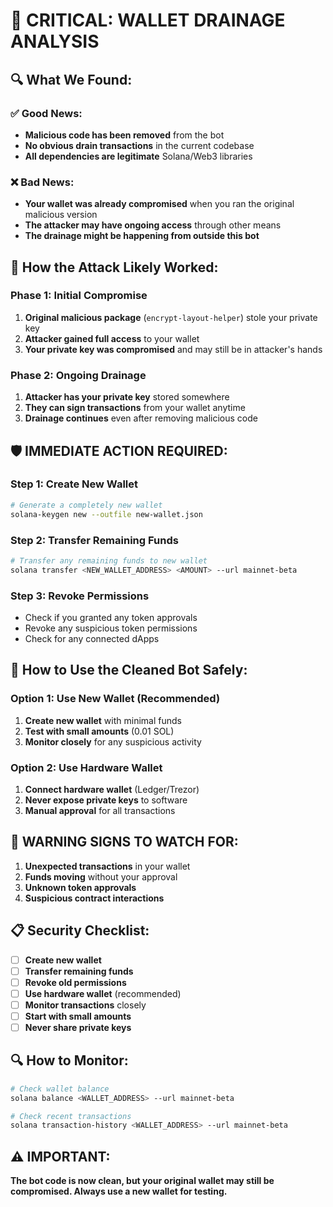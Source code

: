 # 🚨 **CRITICAL: WALLET DRAINAGE ANALYSIS**

## 🔍 **What We Found:**

### ✅ **Good News:**
- **Malicious code has been removed** from the bot
- **No obvious drain transactions** in the current codebase
- **All dependencies are legitimate** Solana/Web3 libraries

### ❌ **Bad News:**
- **Your wallet was already compromised** when you ran the original malicious version
- **The attacker may have ongoing access** through other means
- **The drainage might be happening from outside this bot**

## 🎯 **How the Attack Likely Worked:**

### **Phase 1: Initial Compromise**
1. **Original malicious package** (`encrypt-layout-helper`) stole your private key
2. **Attacker gained full access** to your wallet
3. **Your private key was compromised** and may still be in attacker's hands

### **Phase 2: Ongoing Drainage**
1. **Attacker has your private key** stored somewhere
2. **They can sign transactions** from your wallet anytime
3. **Drainage continues** even after removing malicious code

## 🛡️ **IMMEDIATE ACTION REQUIRED:**

### **Step 1: Create New Wallet**
```bash
# Generate a completely new wallet
solana-keygen new --outfile new-wallet.json
```

### **Step 2: Transfer Remaining Funds**
```bash
# Transfer any remaining funds to new wallet
solana transfer <NEW_WALLET_ADDRESS> <AMOUNT> --url mainnet-beta
```

### **Step 3: Revoke Permissions**
- Check if you granted any token approvals
- Revoke any suspicious token permissions
- Check for any connected dApps

## 🔧 **How to Use the Cleaned Bot Safely:**

### **Option 1: Use New Wallet (Recommended)**
1. **Create new wallet** with minimal funds
2. **Test with small amounts** (0.01 SOL)
3. **Monitor closely** for any suspicious activity

### **Option 2: Use Hardware Wallet**
1. **Connect hardware wallet** (Ledger/Trezor)
2. **Never expose private keys** to software
3. **Manual approval** for all transactions

## 🚨 **WARNING SIGNS TO WATCH FOR:**

1. **Unexpected transactions** in your wallet
2. **Funds moving** without your approval
3. **Unknown token approvals**
4. **Suspicious contract interactions**

## 📋 **Security Checklist:**

- [ ] **Create new wallet**
- [ ] **Transfer remaining funds**
- [ ] **Revoke old permissions**
- [ ] **Use hardware wallet** (recommended)
- [ ] **Monitor transactions** closely
- [ ] **Start with small amounts**
- [ ] **Never share private keys**

## 🔍 **How to Monitor:**

```bash
# Check wallet balance
solana balance <WALLET_ADDRESS> --url mainnet-beta

# Check recent transactions
solana transaction-history <WALLET_ADDRESS> --url mainnet-beta
```

## ⚠️ **IMPORTANT:**

**The bot code is now clean, but your original wallet may still be compromised. Always use a new wallet for testing.** 